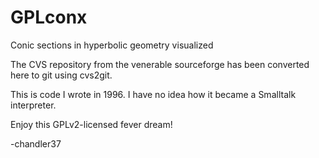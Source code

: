 # GPLconx
Conic sections in hyperbolic geometry visualized

The CVS repository from the venerable sourceforge has been converted here to git using cvs2git.

This is code I wrote in 1996. I have no idea how it became a Smalltalk interpreter.

Enjoy this GPLv2-licensed fever dream!

-chandler37
